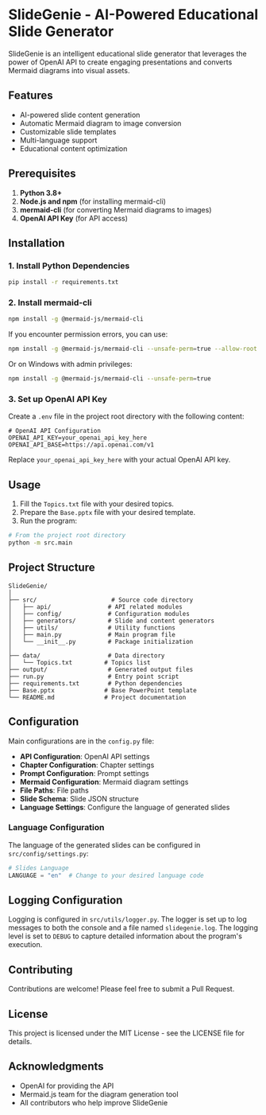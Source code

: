 # SlideGenie - AI-Powered Educational Slide Generator

SlideGenie is an intelligent educational slide generator that leverages the power of OpenAI API to create engaging presentations and converts Mermaid diagrams into visual assets.

## Features

- AI-powered slide content generation
- Automatic Mermaid diagram to image conversion
- Customizable slide templates
- Multi-language support
- Educational content optimization

## Prerequisites

1. **Python 3.8+**
2. **Node.js and npm** (for installing mermaid-cli)
3. **mermaid-cli** (for converting Mermaid diagrams to images)
4. **OpenAI API Key** (for API access)

## Installation

### 1. Install Python Dependencies

```bash
pip install -r requirements.txt
```

### 2. Install mermaid-cli

```bash
npm install -g @mermaid-js/mermaid-cli
```

If you encounter permission errors, you can use:

```bash
npm install -g @mermaid-js/mermaid-cli --unsafe-perm=true --allow-root
```

Or on Windows with admin privileges:

```bash
npm install -g @mermaid-js/mermaid-cli --unsafe-perm=true
```

### 3. Set up OpenAI API Key

Create a `.env` file in the project root directory with the following content:

```
# OpenAI API Configuration
OPENAI_API_KEY=your_openai_api_key_here
OPENAI_API_BASE=https://api.openai.com/v1
```

Replace `your_openai_api_key_here` with your actual OpenAI API key.

## Usage

1. Fill the `Topics.txt` file with your desired topics.
2. Prepare the `Base.pptx` file with your desired template.
3. Run the program:

```bash
# From the project root directory
python -m src.main
```

## Project Structure

```
SlideGenie/
│
├── src/                     # Source code directory
│   ├── api/                # API related modules
│   ├── config/             # Configuration modules
│   ├── generators/         # Slide and content generators
│   ├── utils/              # Utility functions
│   ├── main.py             # Main program file
│   └── __init__.py         # Package initialization
│
├── data/                   # Data directory
│   └── Topics.txt         # Topics list
├── output/                 # Generated output files
├── run.py                  # Entry point script
├── requirements.txt        # Python dependencies
├── Base.pptx              # Base PowerPoint template
└── README.md              # Project documentation
```

## Configuration

Main configurations are in the `config.py` file:

- **API Configuration**: OpenAI API settings
- **Chapter Configuration**: Chapter settings
- **Prompt Configuration**: Prompt settings
- **Mermaid Configuration**: Mermaid diagram settings
- **File Paths**: File paths
- **Slide Schema**: Slide JSON structure
- **Language Settings**: Configure the language of generated slides

### Language Configuration

The language of the generated slides can be configured in `src/config/settings.py`:

```python
# Slides Language
LANGUAGE = "en"  # Change to your desired language code
```

## Logging Configuration

Logging is configured in `src/utils/logger.py`. The logger is set up to log messages to both the console and a file named `slidegenie.log`. The logging level is set to `DEBUG` to capture detailed information about the program's execution.

## Contributing

Contributions are welcome! Please feel free to submit a Pull Request.

## License

This project is licensed under the MIT License - see the LICENSE file for details.

## Acknowledgments

- OpenAI for providing the API
- Mermaid.js team for the diagram generation tool
- All contributors who help improve SlideGenie 
